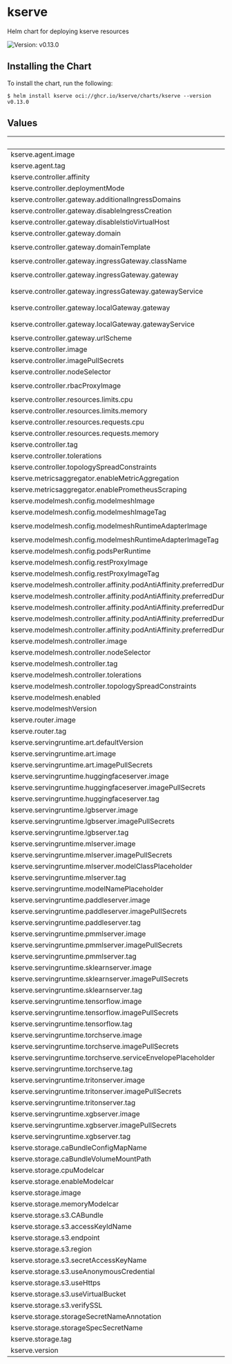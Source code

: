 # kserve

Helm chart for deploying kserve resources

![Version: v0.13.0](https://img.shields.io/badge/Version-v0.13.0-informational?style=flat-square)

## Installing the Chart

To install the chart, run the following:

```console
$ helm install kserve oci://ghcr.io/kserve/charts/kserve --version v0.13.0
```

## Values

| Key | Type | Default | Description |
|-----|------|---------|-------------|
| kserve.agent.image | string | `"kserve/agent"` |  |
| kserve.agent.tag | string | `"v0.13.0"` |  |
| kserve.controller.affinity | object | `{}` |  |
| kserve.controller.deploymentMode | string | `"Serverless"` |  |
| kserve.controller.gateway.additionalIngressDomains | list | `[]` |  |
| kserve.controller.gateway.disableIngressCreation | bool | `false` |  |
| kserve.controller.gateway.disableIstioVirtualHost | bool | `false` |  |
| kserve.controller.gateway.domain | string | `"example.com"` |  |
| kserve.controller.gateway.domainTemplate | string | `"{{ .Name }}-{{ .Namespace }}.{{ .IngressDomain }}"` |  |
| kserve.controller.gateway.ingressGateway.className | string | `"istio"` |  |
| kserve.controller.gateway.ingressGateway.gateway | string | `"knative-serving/knative-ingress-gateway"` |  |
| kserve.controller.gateway.ingressGateway.gatewayService | string | `"istio-ingressgateway.istio-system.svc.cluster.local"` |  |
| kserve.controller.gateway.localGateway.gateway | string | `"knative-serving/knative-local-gateway"` |  |
| kserve.controller.gateway.localGateway.gatewayService | string | `"knative-local-gateway.istio-system.svc.cluster.local"` |  |
| kserve.controller.gateway.urlScheme | string | `"http"` |  |
| kserve.controller.image | string | `"kserve/kserve-controller"` |  |
| kserve.controller.imagePullSecrets | list | `[]` |  |
| kserve.controller.nodeSelector | object | `{}` |  |
| kserve.controller.rbacProxyImage | string | `"gcr.io/kubebuilder/kube-rbac-proxy:v0.13.1"` |  |
| kserve.controller.resources.limits.cpu | string | `"100m"` |  |
| kserve.controller.resources.limits.memory | string | `"300Mi"` |  |
| kserve.controller.resources.requests.cpu | string | `"100m"` |  |
| kserve.controller.resources.requests.memory | string | `"300Mi"` |  |
| kserve.controller.tag | string | `"v0.13.0"` |  |
| kserve.controller.tolerations | list | `[]` |  |
| kserve.controller.topologySpreadConstraints | list | `[]` |  |
| kserve.metricsaggregator.enableMetricAggregation | string | `"false"` |  |
| kserve.metricsaggregator.enablePrometheusScraping | string | `"false"` |  |
| kserve.modelmesh.config.modelmeshImage | string | `"kserve/modelmesh"` |  |
| kserve.modelmesh.config.modelmeshImageTag | string | `"v0.12.0-rc0"` |  |
| kserve.modelmesh.config.modelmeshRuntimeAdapterImage | string | `"kserve/modelmesh-runtime-adapter"` |  |
| kserve.modelmesh.config.modelmeshRuntimeAdapterImageTag | string | `"v0.12.0-rc0"` |  |
| kserve.modelmesh.config.podsPerRuntime | int | `2` |  |
| kserve.modelmesh.config.restProxyImage | string | `"kserve/rest-proxy"` |  |
| kserve.modelmesh.config.restProxyImageTag | string | `"v0.12.0-rc0"` |  |
| kserve.modelmesh.controller.affinity.podAntiAffinity.preferredDuringSchedulingIgnoredDuringExecution[0].podAffinityTerm.labelSelector.matchExpressions[0].key | string | `"control-plane"` |  |
| kserve.modelmesh.controller.affinity.podAntiAffinity.preferredDuringSchedulingIgnoredDuringExecution[0].podAffinityTerm.labelSelector.matchExpressions[0].operator | string | `"In"` |  |
| kserve.modelmesh.controller.affinity.podAntiAffinity.preferredDuringSchedulingIgnoredDuringExecution[0].podAffinityTerm.labelSelector.matchExpressions[0].values[0] | string | `"modelmesh-controller"` |  |
| kserve.modelmesh.controller.affinity.podAntiAffinity.preferredDuringSchedulingIgnoredDuringExecution[0].podAffinityTerm.topologyKey | string | `"topology.kubernetes.io/zone"` |  |
| kserve.modelmesh.controller.affinity.podAntiAffinity.preferredDuringSchedulingIgnoredDuringExecution[0].weight | int | `100` |  |
| kserve.modelmesh.controller.image | string | `"kserve/modelmesh-controller"` |  |
| kserve.modelmesh.controller.nodeSelector | object | `{}` |  |
| kserve.modelmesh.controller.tag | string | `"v0.12.0-rc0"` |  |
| kserve.modelmesh.controller.tolerations | list | `[]` |  |
| kserve.modelmesh.controller.topologySpreadConstraints | list | `[]` |  |
| kserve.modelmesh.enabled | bool | `true` |  |
| kserve.modelmeshVersion | string | `"v0.12.0-rc0"` |  |
| kserve.router.image | string | `"kserve/router"` |  |
| kserve.router.tag | string | `"v0.13.0"` |  |
| kserve.servingruntime.art.defaultVersion | string | `"v0.13.0"` |  |
| kserve.servingruntime.art.image | string | `"kserve/art-explainer"` |  |
| kserve.servingruntime.art.imagePullSecrets | list | `[]` |  |
| kserve.servingruntime.huggingfaceserver.image | string | `"kserve/huggingfaceserver"` |  |
| kserve.servingruntime.huggingfaceserver.imagePullSecrets | list | `[]` |  |
| kserve.servingruntime.huggingfaceserver.tag | string | `"v0.13.0"` |  |
| kserve.servingruntime.lgbserver.image | string | `"kserve/lgbserver"` |  |
| kserve.servingruntime.lgbserver.imagePullSecrets | list | `[]` |  |
| kserve.servingruntime.lgbserver.tag | string | `"v0.13.0"` |  |
| kserve.servingruntime.mlserver.image | string | `"docker.io/seldonio/mlserver"` |  |
| kserve.servingruntime.mlserver.imagePullSecrets | list | `[]` |  |
| kserve.servingruntime.mlserver.modelClassPlaceholder | string | `"{{.Labels.modelClass}}"` |  |
| kserve.servingruntime.mlserver.tag | string | `"1.5.0"` |  |
| kserve.servingruntime.modelNamePlaceholder | string | `"{{.Name}}"` |  |
| kserve.servingruntime.paddleserver.image | string | `"kserve/paddleserver"` |  |
| kserve.servingruntime.paddleserver.imagePullSecrets | list | `[]` |  |
| kserve.servingruntime.paddleserver.tag | string | `"v0.13.0"` |  |
| kserve.servingruntime.pmmlserver.image | string | `"kserve/pmmlserver"` |  |
| kserve.servingruntime.pmmlserver.imagePullSecrets | list | `[]` |  |
| kserve.servingruntime.pmmlserver.tag | string | `"v0.13.0"` |  |
| kserve.servingruntime.sklearnserver.image | string | `"kserve/sklearnserver"` |  |
| kserve.servingruntime.sklearnserver.imagePullSecrets | list | `[]` |  |
| kserve.servingruntime.sklearnserver.tag | string | `"v0.13.0"` |  |
| kserve.servingruntime.tensorflow.image | string | `"tensorflow/serving"` |  |
| kserve.servingruntime.tensorflow.imagePullSecrets | list | `[]` |  |
| kserve.servingruntime.tensorflow.tag | string | `"2.6.2"` |  |
| kserve.servingruntime.torchserve.image | string | `"pytorch/torchserve-kfs"` |  |
| kserve.servingruntime.torchserve.imagePullSecrets | list | `[]` |  |
| kserve.servingruntime.torchserve.serviceEnvelopePlaceholder | string | `"{{.Labels.serviceEnvelope}}"` |  |
| kserve.servingruntime.torchserve.tag | string | `"0.9.0"` |  |
| kserve.servingruntime.tritonserver.image | string | `"nvcr.io/nvidia/tritonserver"` |  |
| kserve.servingruntime.tritonserver.imagePullSecrets | list | `[]` |  |
| kserve.servingruntime.tritonserver.tag | string | `"23.05-py3"` |  |
| kserve.servingruntime.xgbserver.image | string | `"kserve/xgbserver"` |  |
| kserve.servingruntime.xgbserver.imagePullSecrets | list | `[]` |  |
| kserve.servingruntime.xgbserver.tag | string | `"v0.13.0"` |  |
| kserve.storage.caBundleConfigMapName | string | `""` |  |
| kserve.storage.caBundleVolumeMountPath | string | `"/etc/ssl/custom-certs"` |  |
| kserve.storage.cpuModelcar | string | `"10m"` |  |
| kserve.storage.enableModelcar | bool | `false` |  |
| kserve.storage.image | string | `"kserve/storage-initializer"` |  |
| kserve.storage.memoryModelcar | string | `"15Mi"` |  |
| kserve.storage.s3.CABundle | string | `""` |  |
| kserve.storage.s3.accessKeyIdName | string | `"AWS_ACCESS_KEY_ID"` |  |
| kserve.storage.s3.endpoint | string | `""` |  |
| kserve.storage.s3.region | string | `""` |  |
| kserve.storage.s3.secretAccessKeyName | string | `"AWS_SECRET_ACCESS_KEY"` |  |
| kserve.storage.s3.useAnonymousCredential | string | `""` |  |
| kserve.storage.s3.useHttps | string | `""` |  |
| kserve.storage.s3.useVirtualBucket | string | `""` |  |
| kserve.storage.s3.verifySSL | string | `""` |  |
| kserve.storage.storageSecretNameAnnotation | string | `"serving.kserve.io/secretName"` |  |
| kserve.storage.storageSpecSecretName | string | `"storage-config"` |  |
| kserve.storage.tag | string | `"v0.13.0"` |  |
| kserve.version | string | `"v0.13.0"` |  |
